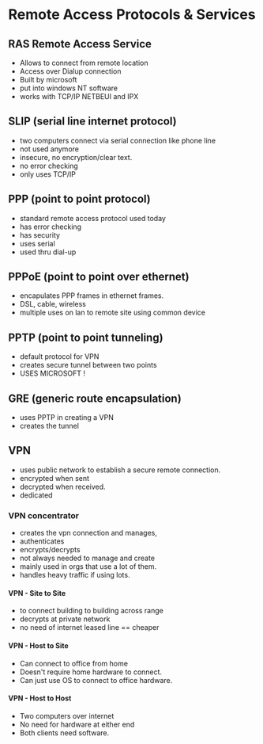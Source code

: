 # Remote Access Protocols & Services 

## RAS Remote Access Service

- Allows to connect from remote location 
- Access over Dialup connection 
- Built by microsoft
- put into windows NT software
- works with TCP/IP NETBEUI and IPX

## SLIP (serial line internet protocol)

- two computers connect via serial connection like phone line
- not used anymore
- insecure, no encryption/clear text.
- no error checking
- only uses TCP/IP

## PPP (point to point protocol)

- standard remote access protocol used today
- has error checking
- has security
- uses serial 
- used thru dial-up

## PPPoE (point to point over ethernet)

- encapulates PPP frames in ethernet frames.
- DSL, cable, wireless
- multiple uses on lan to remote site using common device

## PPTP (point to point tunneling)

- default protocol for VPN
- creates secure tunnel between two points  
- USES MICROSOFT !

## GRE (generic route encapsulation)

- uses PPTP in creating a VPN
- creates the tunnel 

## VPN 

- uses public network to establish a secure remote connection. 
- encrypted when sent
- decrypted when received. 
- dedicated

### VPN concentrator

- creates the vpn connection and manages, 
- authenticates
- encrypts/decrypts
- not always needed to manage and create
- mainly used in orgs that use a lot of them. 
- handles heavy traffic if using lots. 

#### VPN - Site to Site

- to connect building to building across range
- decrypts at private network 
- no need of internet leased line == cheaper

#### VPN - Host to Site

- Can connect to office from home
- Doesn't require home hardware to connect. 
- Can just use OS to connect to office hardware. 

#### VPN - Host to Host

- Two computers over internet
- No need for hardware at either end
- Both clients need software. 
